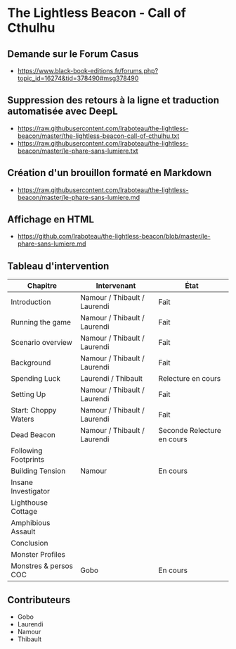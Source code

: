 # The Lightless Beacon - Call of Cthulhu

## Demande sur le Forum Casus

* https://www.black-book-editions.fr/forums.php?topic_id=16274&tid=378490#msg378490

## Suppression des retours à la ligne et traduction automatisée avec DeepL

* https://raw.githubusercontent.com/lraboteau/the-lightless-beacon/master/the-lightless-beacon-call-of-cthulhu.txt
* https://raw.githubusercontent.com/lraboteau/the-lightless-beacon/master/le-phare-sans-lumiere.txt

## Création d'un brouillon formaté en Markdown

* https://raw.githubusercontent.com/lraboteau/the-lightless-beacon/master/le-phare-sans-lumiere.md

## Affichage en HTML

* https://github.com/lraboteau/the-lightless-beacon/blob/master/le-phare-sans-lumiere.md

## Tableau d'intervention

| Chapitre              | Intervenant                   | État                         |
|-----------------------|-------------------------------|------------------------------|
| Introduction          | Namour / Thibault / Laurendi  | Fait
| Running the game      | Namour / Thibault / Laurendi  | Fait
| Scenario overview     | Namour / Thibault / Laurendi  | Fait
| Background            | Namour / Thibault / Laurendi  | Fait
| Spending Luck         | Laurendi / Thibault           | Relecture en cours
| Setting Up            | Namour / Thibault / Laurendi  | Fait
| Start: Choppy Waters  | Namour / Thibault / Laurendi  | Fait
| Dead Beacon           | Namour / Thibault / Laurendi  | Seconde Relecture en cours
| Following Footprints  |                               |
| Building Tension      | Namour                        | En cours
| Insane Investigator   |                               |
| Lighthouse Cottage    |                               |
| Amphibious Assault    |                               |
| Conclusion            |                               |
| Monster Profiles      |                               |
| Monstres & persos COC | Gobo                          | En cours

## Contributeurs

* Gobo
* Laurendi
* Namour
* Thibault
